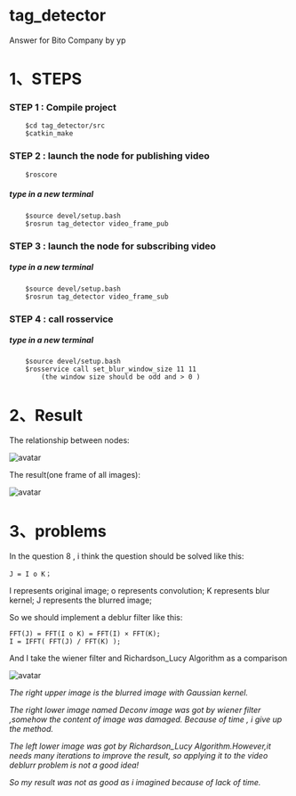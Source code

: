 # tag_detector
Answer for Bito Company by yp
# 1、STEPS
### STEP 1 : Compile project
```
    $cd tag_detector/src
    $catkin_make  
```  
### STEP 2 : launch the node for publishing video
```
    $roscore
```
##### type in a new terminal
```
    $source devel/setup.bash
    $rosrun tag_detector video_frame_pub
```
### STEP 3 : launch the node for subscribing video
##### type in a new terminal
```
    $source devel/setup.bash
    $rosrun tag_detector video_frame_sub
```
### STEP 4 : call rosservice
##### type in a new terminal
```
    $source devel/setup.bash
    $rosservice call set_blur_window_size 11 11 
        (the window size should be odd and > 0 )
```
# 2、Result
The relationship between nodes:

![avatar](http://i1.bvimg.com/682311/43c57765b18be6e0.png)

The result(one frame of all images):

![avatar](http://i1.bvimg.com/682311/5ce66f02dfbeb854.png)

# 3、problems
In the question 8 , i think the question should be solved like this:
```
J = I o K；  
```
I represents original image;
o represents convolution;
K represents blur kernel;
J represents the blurred image;

So we should implement a deblur filter like this:   
```
FFT(J) = FFT(I o K) = FFT(I) × FFT(K);
I = IFFT( FFT(J) / FFT(K) );
```

And I take the wiener filter and Richardson_Lucy Algorithm as a comparison

![avatar](http://i1.bvimg.com/682311/05914060879c9963.jpg)

_The right upper image is the blurred image with Gaussian kernel._

_The right lower image named Deconv image was got by wiener filter ,somehow the content of image was damaged. Because of time , i give up the method._

_The left lower image was got by Richardson_Lucy Algorithm.However,it needs many iterations to improve the result, so applying it to the video deblurr problem is not a good idea!_

_So my result was not as good as i imagined because of lack of time._
